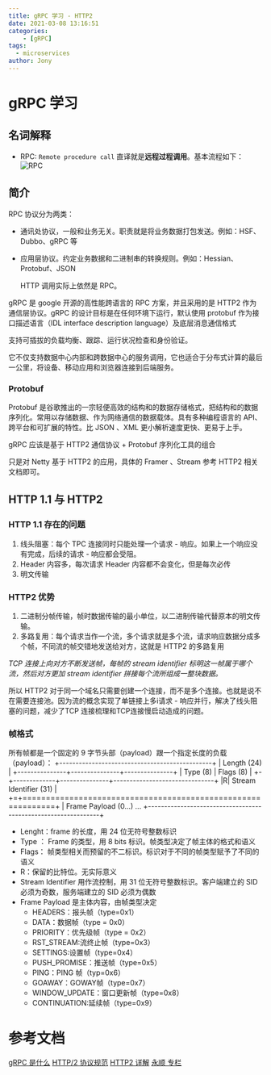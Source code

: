 ```yaml
---
title: gRPC 学习 - HTTP2
date: 2021-03-08 13:16:51
categories: 
	- [gRPC]
tags:
  - microservices
author: Jony
---
```



# gRPC 学习

## 名词解释
- RPC: `Remote procedure call` 直译就是**远程过程调用**。基本流程如下：
![RPC](/jony.github.io/images/grpc/rpc-process.png)

## 简介

RPC 协议分为两类：
- 通讯处协议，一般和业务无关。职责就是将业务数据打包发送。例如：HSF、Dubbo、gRPC 等
- 应用层协议。约定业务数据和二进制串的转换规则。例如：Hessian、Protobuf、JSON

	HTTP 调用实际上依然是 RPC。

gRPC 是 google 开源的高性能跨语言的 RPC 方案，并且采用的是 HTTP2 作为通信层协议。gRPC 的设计目标是在任何环境下运行，默认使用 protobuf 作为接口描述语言（IDL interface description language）及底层消息通信格式

支持可插拔的负载均衡、跟踪、运行状况检查和身份验证。

它不仅支持数据中心内部和跨数据中心的服务调用，它也适合于分布式计算的最后一公里，将设备、移动应用和浏览器连接到后端服务。

### Protobuf 

Protobuf 是谷歌推出的一宗轻便高效的结构和的数据存储格式，把结构和的数据序列化。常用以存储数据、作为网络通信的数据载体。具有多种编程语言的 API、跨平台和可扩展的特性。比 JSON 、XML 更小解析速度更快、更易于上手。

gRPC 应该是基于 HTTP2 通信协议 + Protobuf 序列化工具的组合

只是对 Netty 基于 HTTP2 的应用，具体的 Framer 、Stream 参考 HTTP2 相关文档即可。

## HTTP 1.1 与 HTTP2

### HTTP 1.1 存在的问题

1. 线头阻塞：每个  TPC 连接同时只能处理一个请求 - 响应。如果上一个响应没有完成，后续的请求 - 响应都会受阻。
1. Header 内容多，每次请求 Header 内容都不会变化，但是每次必传
1. 明文传输


### HTTP2 优势

1. 二进制分帧传输，帧时数据传输的最小单位，以二进制传输代替原本的明文传输。
2. 多路复用：每个请求当作一个流，多个请求就是多个流，请求响应数据分成多个帧，不同流的帧交错地发送给对方，这就是 HTTP2 的多路复用

*TCP 连接上向对方不断发送帧，每帧的 stream identifier 标明这一帧属于哪个流，然后对方更加 stream identifier 拼接每个流所组成一整块数据。*

所以 HTTP2 对于同一个域名只需要创建一个连接，而不是多个连接。也就是说不在需要连接池。因为流的概念实现了单链接上多i请求 - 响应并行，解决了线头阻塞的问题，减少了TCP 连接梳理和TCP连接慢启动造成的问题。


### 帧格式

所有帧都是一个固定的 9 字节头部（payload）跟一个指定长度的负载（payload）：
	+-----------------------------------------------+
	|                 Length (24)                   |
	+---------------+---------------+---------------+
	|   Type (8)    |   Flags (8)   |
	+-+-------------+---------------+-------------------------------+
	|R|                 Stream Identifier (31)                      |
	+=+=============================================================+
	|                   Frame Payload (0...)                      ...
	+---------------------------------------------------------------+

- Lenght：frame 的长度，用 24 位无符号整数标识
- Type ： Frame 的类型，用 8 bits 标识。帧类型决定了帧主体的格式和语义
- Flags： 帧类型相关而预留的不二标识。标识对于不同的帧类型赋予了不同的语义
- R：保留的比特位。无实际意义
- Stream Identifier 用作流控制，用 31 位无符号整数标识。客户端建立的 SID 必须为奇数，服务端建立的 SID 必须为偶数
- Frame Payload 是主体内容，由帧类型决定
	- HEADERS：报头帧（type=0x1）
	- DATA：数据帧（type = 0x0）
	- PRIORITY：优先级帧（type = 0x2）
	- RST_STREAM:流终止帧（type=0x3）
	- SETTINGS:设置帧（type=0x4）
	- PUSH_PROMISE：推送帧（type=0x5）
	- PING：PING 帧（typ=0x6）
	- GOAWAY：GOWAY帧（type=0x7）
	- WINDOW_UPDATE：窗口更新帧（type=0x8）
	- CONTINUATION:延续帧（type=0x9）

# 参考文档
[gRPC 是什么](http://www.iigrowing.cn/grpc_shi_shen_me.html)
[HTTP/2 协议规范](https://blog.csdn.net/u010129119/article/details/79361949#1-%E7%AE%80%E4%BB%8B)
[HTTP2 详解](https://www.jianshu.com/p/e57ca4fec26f)
[永顺 专栏](https://segmentfault.com/u/yongshun/articles)